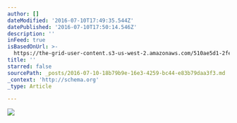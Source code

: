 ```yaml
---
author: []
dateModified: '2016-07-10T17:49:35.544Z'
datePublished: '2016-07-10T17:50:14.546Z'
description: ''
inFeed: true
isBasedOnUrl: >-
  https://the-grid-user-content.s3-us-west-2.amazonaws.com/510ae5d1-2fed-4c1d-8381-5747a53b8f6b.jpg
title: ''
starred: false
sourcePath: _posts/2016-07-10-18b79b9e-16e3-4259-bc44-e83b79daa3f3.md
_context: 'http://schema.org'
_type: Article

---
```

![](https://the-grid-user-content.s3-us-west-2.amazonaws.com/510ae5d1-2fed-4c1d-8381-5747a53b8f6b.jpg)